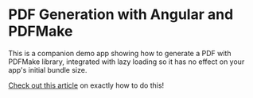 # PDF Generation with Angular and PDFMake

This is a companion demo app showing how to generate a PDF with PDFMake library, integrated with lazy loading so it has no effect on your app's initial bundle size. 

[Check out this article](https://zoaibkhan.com/blog/generate-pdf-in-angular-with-pdfmake/) on exactly how to do this!
